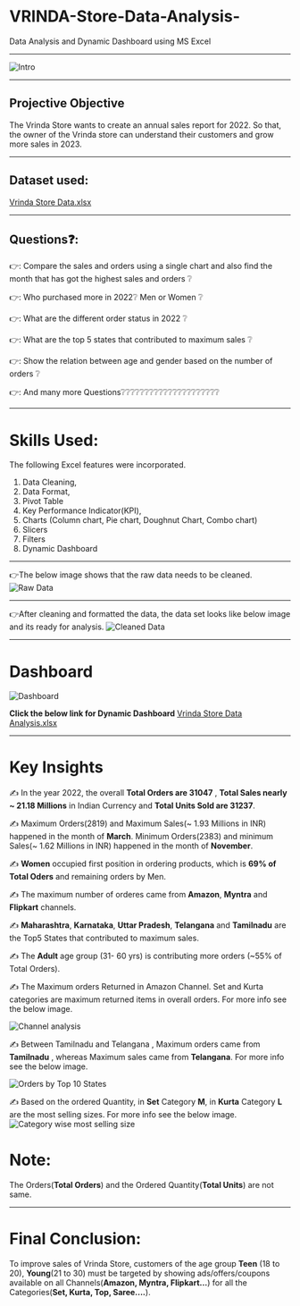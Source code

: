 # VRINDA-Store-Data-Analysis-
Data Analysis and Dynamic Dashboard using MS Excel


----



![Intro](https://github.com/soma-ramesh/VRINDA-Store-Data-Analysis/assets/143477687/de259e4d-84e4-428f-adc3-d4aae282ca04)

----
 

## Projective Objective

The Vrinda Store wants to create an annual sales report for 2022. So that, the owner of the Vrinda store can understand their customers and grow more sales in 2023.

---

## Dataset used:
[Vrinda Store Data.xlsx](https://github.com/soma-ramesh/VRINDA-Store-Data-Analysis/files/12707117/Vrinda.Store.Data.xlsx)


----

## Questions❓:

👉: Compare the sales and orders using a single chart and also find the month that has got the highest sales and orders ❔

👉: Who purchased more in 2022❔ Men or Women ❔

👉: What are the different order status in 2022 ❔

👉: What are the top 5 states that contributed to maximum sales ❔

👉: Show the relation between age and gender based on the number of orders ❔

👉: And many more Questions❔❔❔❔❔❔❔❔❔❔❔❔❔❔❔❔❔❔❔❔❔

----


# Skills Used:
The following Excel features were incorporated.
1. Data Cleaning,
2. Data Format,
3. Pivot Table
4. Key Performance Indicator(KPI),
5. Charts (Column chart, Pie chart, Doughnut Chart, Combo chart)
6. Slicers
7. Filters
8. Dynamic Dashboard


-----


👉The below image shows that the raw data needs to be cleaned.
![Raw Data](https://github.com/soma-ramesh/VRINDA-Store-Data-Analysis/assets/143477687/4fca7106-bf34-4c12-997c-9799ff3ca6fc)

----
👉After cleaning and formatted the data, the data set looks like below image and its ready for analysis.
![Cleaned Data](https://github.com/soma-ramesh/VRINDA-Store-Data-Analysis/assets/143477687/802214b4-b89d-49b7-9efb-080ae1398f50)


-----
# Dashboard

![Dashboard](https://github.com/soma-ramesh/VRINDA-Store-Data-Analysis/assets/143477687/12c5477b-3d0f-4b55-b41f-ce106988bef6)

**Click the below link for Dynamic Dashboard**
[Vrinda Store Data Analysis.xlsx](https://github.com/soma-ramesh/VRINDA-Store-Data-Analysis/files/12706941/Vrinda.Store.Data.Analysis.xlsx)

-----

 # Key Insights

✍ In the year 2022, the overall **Total Orders are 31047** , **Total Sales nearly ~ 21.18 Millions** in Indian Currency and **Total Units Sold are 31237**.

✍ Maximum Orders(2819) and Maximum Sales(~ 1.93 Millions in INR) happened in the month of **March**. Minimum Orders(2383) and minimum Sales(~ 1.62 Millions in INR) happened in the month of **November**.

✍ **Women** occupied first position in ordering products, which is **69% of Total Oders** and remaining orders by Men.

✍ The maximum number of orderes came from **Amazon**, **Myntra** and **Flipkart** channels.

✍ **Maharashtra**, **Karnataka**, **Uttar Pradesh**, **Telangana** and **Tamilnadu** are the Top5 States that contributed to maximum sales.

✍ The **Adult** age group (31- 60 yrs) is contributing more orders (~55% of Total Orders).

✍ The Maximum orders Returned in Amazon Channel. Set and Kurta categories are maximum returned items in overall orders.
For more info see the below image.

![Channel analysis](https://github.com/soma-ramesh/VRINDA-Store-Data-Analysis/assets/143477687/06074493-2f15-4762-b81b-95123e6f7055)

✍ Between Tamilnadu and Telangana , Maximum orders came from **Tamilnadu** , whereas Maximum sales came from **Telangana**.
For more info see the below image. 

![Orders by Top 10 States](https://github.com/soma-ramesh/VRINDA-Store-Data-Analysis/assets/143477687/8479d2f1-3407-452e-86d7-aed85971a16f)

✍ Based on the ordered Quantity, in **Set** Category **M**, in **Kurta** Category **L** are the most selling sizes.
For more info see the below image.
![Category wise most selling size](https://github.com/soma-ramesh/VRINDA-Store-Data-Analysis/assets/143477687/a8b3b3be-23c5-42c1-a754-ff7b0cf4b464)


# Note:
The Orders(**Total Orders**) and the Ordered Quantity(**Total Units**) are not same.

---
# Final Conclusion:
To improve sales of Vrinda Store, customers of the age group **Teen** (18 to 20), **Young**(21 to 30) must be targeted by showing ads/offers/coupons available on all Channels(**Amazon, Myntra, Flipkart...**)
for all the Categories(**Set, Kurta, Top, Saree....**).




